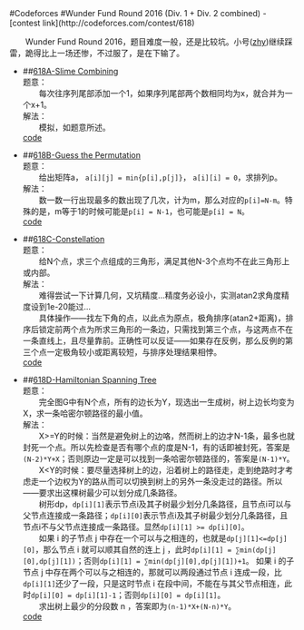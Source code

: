 <section>
#Codeforces #Wunder Fund Round 2016 (Div. 1 + Div. 2 combined)
- [contest link](http://codeforces.com/contest/618)  
  

　　Wunder Fund Round 2016，题目难度一般，还是比较坑。小号([zhy](http://codeforces.com/profile/zhy))继续踩雷，跪得比上一场还惨，不过服了，是在下输了。  

- ##[618A-Slime Combining](http://codeforces.com/contest/618/problem/A)  
题意：  
　　每次往序列尾部添加一个1，如果序列尾部两个数相同均为x，就合并为一个x+1。  
解法：  
　　模拟，如题意所述。  
  [code](https://github.com/zhyack/Codeforces/blob/master/618_Wunder%20Fund%20Round%202016/618A.cpp)  

- ##[618B-Guess the Permutation](http://codeforces.com/contest/618/problem/B)  
题意：  
　　给出矩阵a， `a[i][j] = min{p[i],p[j]}`， `a[i][i] = 0`，求排列p。  
解法：  
　　数一数一行出现最多的数出现了几次，计为m，那么对应的`p[i]=N-m`。特殊的是，m等于1的时候可能是`p[i] = N-1`，也可能是`p[i] = N`。  
  [code](https://github.com/zhyack/Codeforces/blob/master/618_Wunder%20Fund%20Round%202016/618B.cpp)  

- ##[618C-Constellation](http://codeforces.com/contest/618/problem/C)  
题意：  
　　给N个点，求三个点组成的三角形，满足其他N-3个点均不在此三角形上或内部。  
解法：  
　　难得尝试一下计算几何，又坑精度...精度务必设小，实测atan2求角度精度设到1e-20能过...  
　　具体操作——找左下角的点，以此点为原点，极角排序(atan2+距离)，排序后锁定前两个点为所求三角形的一条边，只需找到第三个点，与这两点不在一条直线上，且尽量靠前。正确性可以反证——如果存在反例，那么反例的第三个点一定极角较小或距离较短，与排序处理结果相悖。  
  [code](https://github.com/zhyack/Codeforces/blob/master/618_Wunder%20Fund%20Round%202016/618C.cpp)  

- ##[618D-Hamiltonian Spanning Tree](http://codeforces.com/contest/618/problem/D)  
题意：  
　　完全图G中有N个点，所有的边长为Y，现选出一生成树，树上边长均变为X，求一条哈密尔顿路径的最小值。  
解法：  
　　X>=Y的时候：当然是避免树上的边咯，然而树上的边才N-1条，最多也就封死一个点。所以先检查是否有哪个点的度是N-1，有的话即被封死，答案是`(N-2)*Y+X`；否则原边一定是可以找到一条哈密尔顿路径的，答案是`(N-1)*Y`。  
　　X<Y的时候：要尽量选择树上的边，沿着树上的路径走，走到绝路时才考虑走一个边权为Y的路从而可以切换到树上的另外一条没走过的路径。所以——要求出这棵树最少可以划分成几条路径。  
　　树形dp，`dp[i][1]`表示节点i及其子树最少划分几条路径，且节点i可以与父节点连接成一条路径；`dp[i][0]`表示节点i及其子树最少划分几条路径，且节点i不与父节点连接成一条路径。显然`dp[i][1] >= dp[i][0]`。  
　　如果 i 的子节点 j 中存在一个可以与之相连的，也就是`dp[j][1]<=dp[j][0]`，那么节点 i 就可以顺其自然的连上 j ，此时`dp[i][1] = ∑min(dp[j][0],dp[j][1])`；否则`dp[i][1] = ∑min(dp[j][0],dp[j][1])+1`。 如果 i 的子节点 j 中存在两个可以与之相连的，那就可以两段通过节点 i 连成一段，比`dp[i][1]`还少了一段，只是这时节点 i 在段中间，不能在与其父节点相连，此时`dp[i][0] = dp[i][1]-1`；否则`dp[i][0] = dp[i][1]`。  
　　求出树上最少的分段数 n ，答案即为`(n-1)*X+(N-n)*Y`。  
  [code](https://github.com/zhyack/Codeforces/blob/master/618_Wunder%20Fund%20Round%202016/618D.cpp)  

</section>